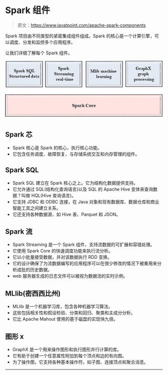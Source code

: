 # Spark 组件

> 原文：<https://www.javatpoint.com/apache-spark-components>

Spark 项目由不同类型的紧密集成组件组成。Spark 的核心是一个计算引擎，可以调度、分发和监控多个应用程序。

让我们详细了解每个 Spark 组件。

![Spark Components](img/7c5bf41d9f1ce513f2400a030e96019c.png)

## Spark 芯

*   Spark 核心是 Spark 的核心，执行核心功能。
*   它包含任务调度、故障恢复、与存储系统交互和内存管理的组件。

## Spark SQL

*   Spark SQL 建立在 Spark 核心之上。它为结构化数据提供支持。
*   它允许通过 SQL(结构化查询语言)以及 SQL 的 Apache Hive 变体来查询数据？叫做 HQL(Hive 查询语言)。
*   它支持 JDBC 和 ODBC 连接，在 Java 对象和现有数据库、数据仓库和商业智能工具之间建立关系。
*   它还支持各种数据源，如 Hive 表、Parquet 和 JSON。

## Spark 流

*   Spark Streaming 是一个 Spark 组件，支持流数据的可扩展和容错处理。
*   它使用 Spark Core 的快速调度功能来执行流分析。
*   它以小批量接受数据，并对该数据执行 RDD 变换。
*   它的设计确保了为流数据编写的应用程序可以在很少修改的情况下被重用来分析成批的历史数据。
*   web 服务器生成的日志文件可以被视为数据流的实时示例。

## MLlib(密西西比州)

*   MLlib 是一个机器学习库，包含各种机器学习算法。
*   这些包括相关性和假设检验、分类和回归、聚类和主成分分析。
*   它比 Apache Mahout 使用的基于磁盘的实现快九倍。

## 图形 x

*   GraphX 是一个用来操作图形和执行图形并行计算的库。
*   它有助于创建一个任意属性附加到每个顶点和边的有向图。
*   为了操作图，它支持各种基本操作符，如子图、连接顶点和聚合消息。

* * *